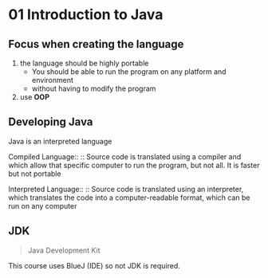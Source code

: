 # 01 Introduction to Java

## Focus when creating the language

1. the language should be highly portable
   - You should be able to run the program on any platform and environment
   - without having to modify the program
2. use **OOP**

## Developing Java

Java is an interpreted language

Compiled Language::
:: Source code is translated using a compiler and which allow that specific computer to run the program, but not all. It is faster but not portable

Interpreted Language::
:: Source code is translated using an interpreter, which translates the code into a computer-readable format, which can be run on any computer

## JDK

> Java Development Kit

This course uses BlueJ (IDE) so not JDK is required.
